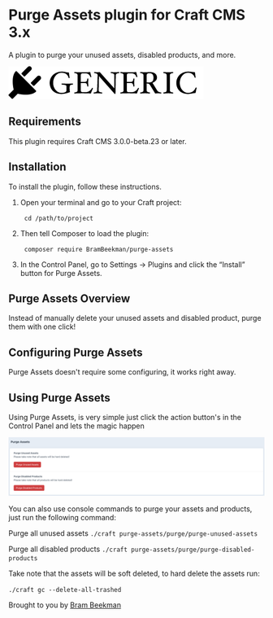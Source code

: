 # Purge Assets plugin for Craft CMS 3.x

A plugin to purge your unused assets, disabled products, and more. 

![Logo](resources/img/plugin-logo.png)

## Requirements

This plugin requires Craft CMS 3.0.0-beta.23 or later.

## Installation

To install the plugin, follow these instructions.

1. Open your terminal and go to your Craft project:

        cd /path/to/project

2. Then tell Composer to load the plugin:

        composer require BramBeekman/purge-assets

3. In the Control Panel, go to Settings → Plugins and click the “Install” button for Purge Assets.

## Purge Assets Overview

Instead of manually delete your unused assets and disabled product, purge them with one click!

## Configuring Purge Assets

Purge Assets doesn't require some configuring, it works right away.

## Using Purge Assets

Using Purge Assets, is very simple just click the action button's in the Control Panel and lets the magic happen

![Screenshot](resources/img/screenshot.png)

You can also use console commands to purge your assets and products, just run the following command:

Purge all unused assets
`./craft purge-assets/purge/purge-unused-assets`

Purge all disabled products
`./craft purge-assets/purge/purge-disabled-products`

Take note that the assets will be soft deleted, to hard delete the assets run:

`./craft gc --delete-all-trashed`

Brought to you by [Bram Beekman](https://brambeekman.com)
